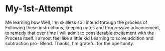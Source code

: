 # My-1st-Attempt
Me learning how
Well, I'm skillless so I intend through the process of 
Following these instructions, keeping notes and
Progressive advancement, to remedy that over time 
I will admit to considerable excitement with the
Process itself. I almost feel like a little kid
Learning to solve addition and subtraction pro-
Blend.  Thanks, I'm grateful for the opertunity.
